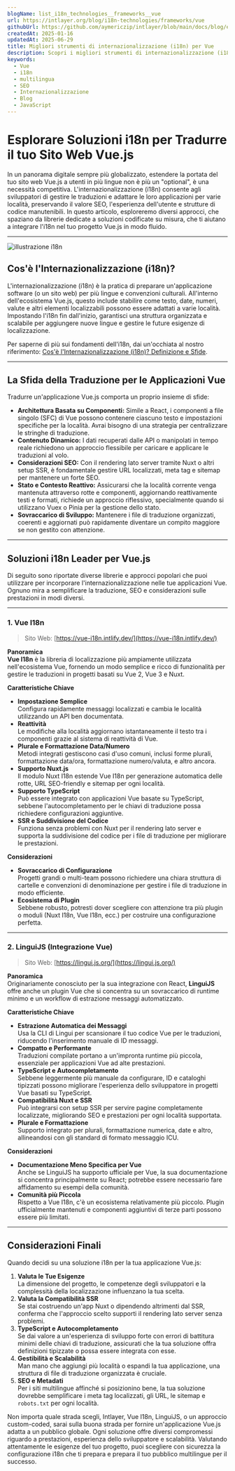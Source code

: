```yaml
---
blogName: list_i18n_technologies__frameworks__vue
url: https://intlayer.org/blog/i18n-technologies/frameworks/vue
githubUrl: https://github.com/aymericzip/intlayer/blob/main/docs/blog/en/list_i18n_technologies/frameworks/vue.md
createdAt: 2025-01-16
updatedAt: 2025-06-29
title: Migliori strumenti di internazionalizzazione (i18n) per Vue
description: Scopri i migliori strumenti di internazionalizzazione (i18n) per Vue per affrontare i sfide di traduzione, migliorare la ricerca sul web e fornire un'esperienza web globale senza problemi.
keywords:
  - Vue
  - i18n
  - multilingua
  - SEO
  - Internazionalizzazione
  - Blog
  - JavaScript
---
```


# Esplorare Soluzioni i18n per Tradurre il tuo Sito Web Vue.js

In un panorama digitale sempre più globalizzato, estendere la portata del tuo sito web Vue.js a utenti in più lingue non è più un "optional", è una necessità competitiva. L'internazionalizzazione (i18n) consente agli sviluppatori di gestire le traduzioni e adattare le loro applicazioni per varie località, preservando il valore SEO, l'esperienza dell'utente e strutture di codice manutenibili. In questo articolo, esploreremo diversi approcci, che spaziano da librerie dedicate a soluzioni codificate su misura, che ti aiutano a integrare l'i18n nel tuo progetto Vue.js in modo fluido.

---

![illustrazione i18n](https://github.com/aymericzip/intlayer/blob/main/docs/blog/assets/i18n.webp)

## Cos'è l'Internazionalizzazione (i18n)?

L'internazionalizzazione (i18n) è la pratica di preparare un'applicazione software (o un sito web) per più lingue e convenzioni culturali. All'interno dell'ecosistema Vue.js, questo include stabilire come testo, date, numeri, valute e altri elementi localizzabili possono essere adattati a varie località. Impostando l'i18n fin dall'inizio, garantisci una struttura organizzata e scalabile per aggiungere nuove lingue e gestire le future esigenze di localizzazione.

Per saperne di più sui fondamenti dell'i18n, dai un'occhiata al nostro riferimento: [Cos'è l'Internazionalizzazione (i18n)? Definizione e Sfide](https://github.com/aymericzip/intlayer/blob/main/docs/blog/it/what_is_internationalization.md).

---

## La Sfida della Traduzione per le Applicazioni Vue

Tradurre un'applicazione Vue.js comporta un proprio insieme di sfide:

- **Architettura Basata su Componenti:** Simile a React, i componenti a file singolo (SFC) di Vue possono contenere ciascuno testo e impostazioni specifiche per la località. Avrai bisogno di una strategia per centralizzare le stringhe di traduzione.
- **Contenuto Dinamico:** I dati recuperati dalle API o manipolati in tempo reale richiedono un approccio flessibile per caricare e applicare le traduzioni al volo.
- **Considerazioni SEO:** Con il rendering lato server tramite Nuxt o altri setup SSR, è fondamentale gestire URL localizzati, meta tag e sitemap per mantenere un forte SEO.
- **Stato e Contesto Reattivo:** Assicurarsi che la località corrente venga mantenuta attraverso rotte e componenti, aggiornando reattivamente testi e formati, richiede un approccio riflessivo, specialmente quando si utilizzano Vuex o Pinia per la gestione dello stato.
- **Sovraccarico di Sviluppo:** Mantenere i file di traduzione organizzati, coerenti e aggiornati può rapidamente diventare un compito maggiore se non gestito con attenzione.

---

## Soluzioni i18n Leader per Vue.js

Di seguito sono riportate diverse librerie e approcci popolari che puoi utilizzare per incorporare l'internazionalizzazione nelle tue applicazioni Vue. Ognuno mira a semplificare la traduzione, SEO e considerazioni sulle prestazioni in modi diversi.

---

### 1. Vue I18n

> Sito Web: [https://vue-i18n.intlify.dev/](https://vue-i18n.intlify.dev/)

**Panoramica**  
**Vue I18n** è la libreria di localizzazione più ampiamente utilizzata nell'ecosistema Vue, fornendo un modo semplice e ricco di funzionalità per gestire le traduzioni in progetti basati su Vue 2, Vue 3 e Nuxt.

**Caratteristiche Chiave**

- **Impostazione Semplice**  
  Configura rapidamente messaggi localizzati e cambia le località utilizzando un API ben documentata.
- **Reattività**  
  Le modifiche alla località aggiornano istantaneamente il testo tra i componenti grazie al sistema di reattività di Vue.
- **Plurale e Formattazione Data/Numero**  
  Metodi integrati gestiscono casi d'uso comuni, inclusi forme plurali, formattazione data/ora, formattazione numero/valuta, e altro ancora.
- **Supporto Nuxt.js**  
  Il modulo Nuxt I18n estende Vue I18n per generazione automatica delle rotte, URL SEO-friendly e sitemap per ogni località.
- **Supporto TypeScript**  
  Può essere integrato con applicazioni Vue basate su TypeScript, sebbene l'autocompletamento per le chiavi di traduzione possa richiedere configurazioni aggiuntive.
- **SSR e Suddivisione del Codice**  
  Funziona senza problemi con Nuxt per il rendering lato server e supporta la suddivisione del codice per i file di traduzione per migliorare le prestazioni.

**Considerazioni**

- **Sovraccarico di Configurazione**  
  Progetti grandi o multi-team possono richiedere una chiara struttura di cartelle e convenzioni di denominazione per gestire i file di traduzione in modo efficiente.
- **Ecosistema di Plugin**  
  Sebbene robusto, potresti dover scegliere con attenzione tra più plugin o moduli (Nuxt I18n, Vue I18n, ecc.) per costruire una configurazione perfetta.

---

### 2. LinguiJS (Integrazione Vue)

> Sito Web: [https://lingui.js.org/](https://lingui.js.org/)

**Panoramica**  
Originariamente conosciuto per la sua integrazione con React, **LinguiJS** offre anche un plugin Vue che si concentra su un sovraccarico di runtime minimo e un workflow di estrazione messaggi automatizzato.

**Caratteristiche Chiave**

- **Estrazione Automatica dei Messaggi**  
  Usa la CLI di Lingui per scansionare il tuo codice Vue per le traduzioni, riducendo l'inserimento manuale di ID messaggi.
- **Compatto e Performante**  
  Traduzioni compilate portano a un'impronta runtime più piccola, essenziale per applicazioni Vue ad alte prestazioni.
- **TypeScript e Autocompletamento**  
  Sebbene leggermente più manuale da configurare, ID e cataloghi tipizzati possono migliorare l'esperienza dello sviluppatore in progetti Vue basati su TypeScript.
- **Compatibilità Nuxt e SSR**  
  Può integrarsi con setup SSR per servire pagine completamente localizzate, migliorando SEO e prestazioni per ogni località supportata.
- **Plurale e Formattazione**  
  Supporto integrato per plurali, formattazione numerica, date e altro, allineandosi con gli standard di formato messaggio ICU.

**Considerazioni**

- **Documentazione Meno Specifica per Vue**  
  Anche se LinguiJS ha supporto ufficiale per Vue, la sua documentazione si concentra principalmente su React; potrebbe essere necessario fare affidamento su esempi della comunità.
- **Comunità più Piccola**  
  Rispetto a Vue I18n, c'è un ecosistema relativamente più piccolo. Plugin ufficialmente mantenuti e componenti aggiuntivi di terze parti possono essere più limitati.

---

## Considerazioni Finali

Quando decidi su una soluzione i18n per la tua applicazione Vue.js:

1. **Valuta le Tue Esigenze**  
   La dimensione del progetto, le competenze degli sviluppatori e la complessità della localizzazione influenzano la tua scelta.
2. **Valuta la Compatibilità SSR**  
   Se stai costruendo un'app Nuxt o dipendendo altrimenti dal SSR, conferma che l'approccio scelto supporti il rendering lato server senza problemi.
3. **TypeScript e Autocompletamento**  
   Se dai valore a un'esperienza di sviluppo forte con errori di battitura minimi delle chiavi di traduzione, assicurati che la tua soluzione offra definizioni tipizzate o possa essere integrata con esse.
4. **Gestibilità e Scalabilità**  
   Man mano che aggiungi più località o espandi la tua applicazione, una struttura di file di traduzione organizzata è cruciale.
5. **SEO e Metadati**  
   Per i siti multilingue affinché si posizionino bene, la tua soluzione dovrebbe semplificare i meta tag localizzati, gli URL, le sitemap e `robots.txt` per ogni località.

Non importa quale strada scegli, Intlayer, Vue I18n, LinguiJS, o un approccio custom-coded, sarai sulla buona strada per fornire un'applicazione Vue.js adatta a un pubblico globale. Ogni soluzione offre diversi compromessi riguardo a prestazioni, esperienza dello sviluppatore e scalabilità. Valutando attentamente le esigenze del tuo progetto, puoi scegliere con sicurezza la configurazione i18n che ti prepara e prepara il tuo pubblico multilingue per il successo.
